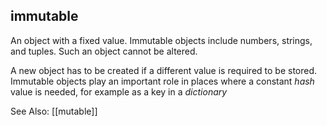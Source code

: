 ## immutable
An object with a fixed value.
Immutable objects include numbers, strings, and tuples.
Such an object cannot be altered.

A new object has to be created if a different value is required to be stored. 
Immutable objects play an important role in places where a constant *hash* value is needed, for example as a key in a *dictionary*

See Also: [[mutable]]
